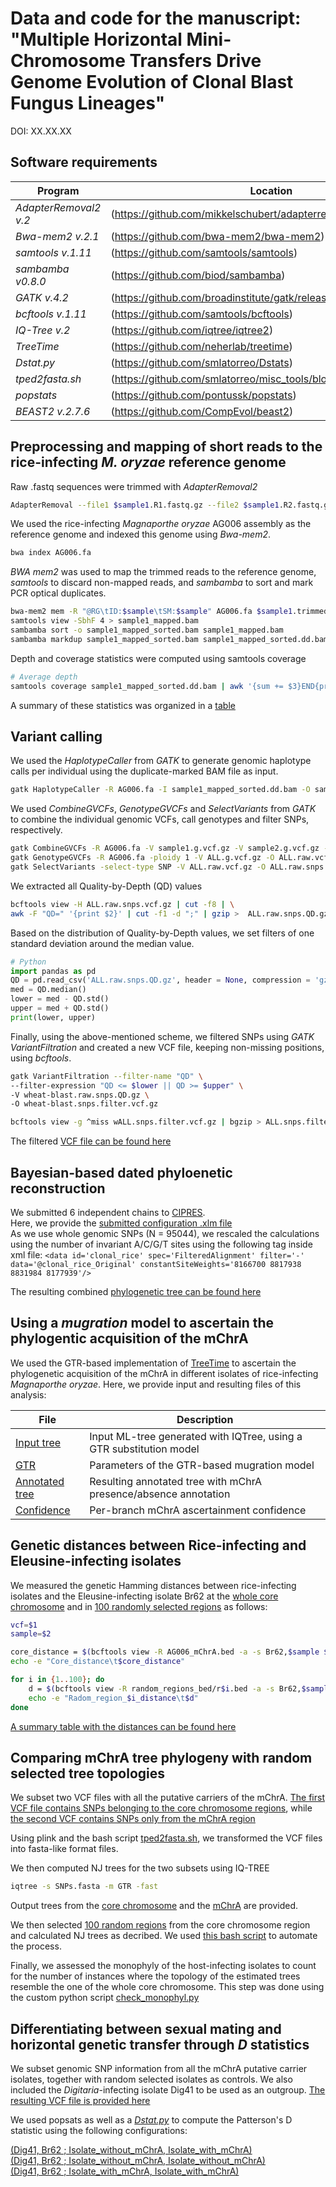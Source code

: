 # Data and code for the manuscript: "Multiple Horizontal Mini-Chromosome Transfers Drive Genome Evolution of Clonal Blast Fungus Lineages"
DOI: XX.XX.XX

## Software requirements
Program                  | Location
------------------------ | ----------------------------
*AdapterRemoval2 v.2*    | (https://github.com/mikkelschubert/adapterremoval)
*Bwa-mem2 v.2.1*         | (https://github.com/bwa-mem2/bwa-mem2)
*samtools v.1.11*        | (https://github.com/samtools/samtools)
*sambamba v0.8.0*        | (https://github.com/biod/sambamba)
*GATK v.4.2*             | (https://github.com/broadinstitute/gatk/releases)
*bcftools v.1.11*        | (https://github.com/samtools/bcftools)
*IQ-Tree v.2*            | (https://github.com/iqtree/iqtree2)
*TreeTime*               | (https://github.com/neherlab/treetime)
*Dstat.py*               | (https://github.com/smlatorreo/Dstats)
*tped2fasta.sh*          | (https://github.com/smlatorreo/misc_tools/blob/main/tped2fasta.sh)
*popstats*               | (https://github.com/pontussk/popstats)
*BEAST2 v.2.7.6*         | (https://github.com/CompEvol/beast2)

## Preprocessing and mapping of short reads to the rice-infecting *M. oryzae* reference genome

Raw .fastq sequences were trimmed with *AdapterRemoval2*
```bash
AdapterRemoval --file1 $sample1.R1.fastq.gz --file2 $sample1.R2.fastq.gz --gzip --basename $sample.trimmed
```

We used the rice-infecting *Magnaporthe oryzae* AG006 assembly as the reference genome and indexed this genome using *Bwa-mem2*.
```bash
bwa index AG006.fa
```

*BWA mem2* was used to map the trimmed reads to the reference genome, *samtools* to discard non-mapped reads, and *sambamba* to sort and mark PCR optical duplicates.
```bash
bwa-mem2 mem -R "@RG\tID:$sample\tSM:$sample" AG006.fa $sample1.trimmed.R1.fastq.gz $sample1.trimmed.R2.fastq.gz > sample1.sam
samtools view -SbhF 4 > sample1_mapped.bam
sambamba sort -o sample1_mapped_sorted.bam sample1_mapped.bam
sambamba markdup sample1_mapped_sorted.bam sample1_mapped_sorted.dd.bam
```

Depth and coverage statistics were computed using samtools coverage
```bash
# Average depth
samtools coverage sample1_mapped_sorted.dd.bam | awk '{sum += $3}END{print sum / NR}'
```
A summary of these statistics was organized in a [table](/data/preprocess_and_SNPs/summary_coverage.tsv)


## Variant calling
We used the *HaplotypeCaller* from *GATK* to generate genomic haplotype calls per individual using the duplicate-marked BAM file as input.
```bash
gatk HaplotypeCaller -R AG006.fa -I sample1_mapped_sorted.dd.bam -O sample1.g.vcf.gz
```

We used *CombineGVCFs*, *GenotypeGVCFs* and *SelectVariants* from *GATK* to combine the individual genomic VCFs, call genotypes and filter SNPs, respectively.
```bash
gatk CombineGVCFs -R AG006.fa -V sample1.g.vcf.gz -V sample2.g.vcf.gz -V sampleN.g.vcf.gz -O ALL.g.vcf.gz
gatk GenotypeGVCFs -R AG006.fa -ploidy 1 -V ALL.g.vcf.gz -O ALL.raw.vcf.gz
gatk SelectVariants -select-type SNP -V ALL.raw.vcf.gz -O ALL.raw.snps.vcf.gz
```

We extracted all Quality-by-Depth (QD) values
```bash
bcftools view -H ALL.raw.snps.vcf.gz | cut -f8 | \
awk -F "QD=" '{print $2}' | cut -f1 -d ";" | gzip >  ALL.raw.snps.QD.gz
```

Based on the distribution of Quality-by-Depth values, we set filters of one standard deviation around the median value.
```python
# Python
import pandas as pd
QD = pd.read_csv('ALL.raw.snps.QD.gz', header = None, compression = 'gzip')
med = QD.median()
lower = med - QD.std()
upper = med + QD.std()
print(lower, upper)
```

Finally, using the above-mentioned scheme, we filtered SNPs using *GATK VariantFiltration* and created a new VCF file, keeping non-missing positions, using *bcftools*.
```bash
gatk VariantFiltration --filter-name "QD" \
--filter-expression "QD <= $lower || QD >= $upper" \
-V wheat-blast.raw.snps.QD.gz \
-O wheat-blast.snps.filter.vcf.gz

bcftools view -g ^miss wALL.snps.filter.vcf.gz | bgzip > ALL.snps.filtered.vcf.gz
```

The filtered [VCF file can be found here](/data/preprocess_and_SNPs/ALL.snps.filtered.vcf.gz)


## Bayesian-based dated phyloenetic reconstruction
We submitted 6 independent chains to [CIPRES](https://www.phylo.org/).  
Here, we provide the [submitted configuration .xlm file](/data/BEAST2/Rice_Outgroup.Fullinfo.HYK.LogNormPriorAdj.20M.xml.gz)  
As we use whole genomic SNPs (N = 95044), we rescaled the calculations using the number of invariant A/C/G/T sites using the following tag inside xml file:
`<data id='clonal_rice' spec='FilteredAlignment' filter='-' data='@clonal_rice_Original' constantSiteWeights='8166700 8817938 8831984 8177939'/>`  

The resulting combined [phylogenetic tree can be found here](/data/BEAST2/BEAST2_Rice_Outgroup.Fullinfo.HYK.LogNormPrior.COMBINED6X.MC.tree)

## Using a *mugration* model to ascertain the phylogentic acquisition of the mChrA
We used the GTR-based implementation of [TreeTime](https://doi.org/10.1093/ve/vex042) to ascertain the phylogenetic acquisition of the mChrA in different isolates of rice-infecting *Magnaporthe oryzae*. Here, we provide input and resulting files of this analysis:

File | Description
---- | -----------
[Input tree](/data/mugration_analyses/clonal_rice.withSetariaout.snps.filtered.maxmiss10.rooted.contree) | Input ML-tree generated with IQTree, using a GTR substitution model
[GTR](/data/mugration_analyses/GTR.txt) | Parameters of the GTR-based mugration model
[Annotated tree](/data/mugration_analyses/annotated_tree.nexus) | Resulting annotated tree with mChrA presence/absence annotation
[Confidence](/data/mugration_analyses/confidence.csv) | Per-branch mChrA ascertainment confidence

## Genetic distances between Rice-infecting and Eleusine-infecting isolates
We measured the genetic Hamming distances between rice-infecting isolates and the Eleusine-infecting isolate Br62 at the [whole core chromosome](/data/distances/AG006_coreChr.bed) and in [100 randomly selected regions](/data/distances/ALL.random_regions.bed) as follows:

```bash
vcf=$1
sample=$2

core_distance = $(bcftools view -R AG006_mChrA.bed -a -s Br62,$sample $vcf | bcftools view -m2 -M2 -i "(AN == 2)&&(AC != AN)" -H | awk '$5 != "*"' | wc -l)
echo -e "Core_distance\t$core_distance"

for i in {1..100}; do
    d = $(bcftools view -R random_regions_bed/r$i.bed -a -s Br62,$sample $vcf | bcftools view -m2 -M2 -i "(AN == 2)&&(AC != AN)" -H | awk '$5 != "*"' | wc -l)
    echo -e "Radom_region_$i_distance\t$d"
done

```

[A summary table with the distances can be found here](/data/distances/summary_distances_to_Br62.tsv)

## Comparing mChrA tree phylogeny with random selected tree topologies
We subset two VCF files with all the putative carriers of the mChrA. [The first VCF file contains SNPs belonging to the core chromosome regions](/data/random_trees/mChrA_samples.coreChr.snps.filtered.maxmiss10.vcf.gz), while [the second VCF contains SNPs only from the mChrA region](data/random_trees/mChrA_samples.mChrA.snps.filtered.maxmiss10.vcf.gz)

Using plink and the bash script [tped2fasta.sh](https://github.com/smlatorreo/misc_tools/blob/main/tped2fasta.sh), we transformed the VCF files into fasta-like format files.  

We then computed NJ trees for the two subsets using IQ-TREE
```bash
iqtree -s SNPs.fasta -m GTR -fast
```

Output trees from the [core chromosome](/data/random_trees/mChrA_samples.coreChr.snps.filtered.maxmiss10.fasta.treefile) and the [mChrA](/data/random_trees/mChrA_samples.mChrA.snps.filtered.maxmiss10.fasta.bionj) are provided.  

We then selected [100 random regions](/data/distances/ALL.random_regions.bed) from the core chromosome region and calculated NJ trees as decribed. We used [this bash script](/scripts/generate_random_trees.sh) to automate the process.  

Finally, we assessed the monophyly of the host-infecting isolates to count for the number of instances where the topology of the estimated trees resemble the one of the whole core chromosome. This step was done using the custom python script [check_monophyl.py](/scripts/check_monophyl.py)

## Differentiating between sexual mating and horizontal genetic transfer through *D* statistics
We subset genomic SNP information from all the mChrA putative carrier isolates, together with random selected isolates as controls. We also included the *Digitaria*-infecting isolate Dig41 to be used as an outgroup. [The resulting VCF file is provided here](/data/dstats/subset.coreChr.snps.filtered.vcf.gz)  

We used popsats as well as a [*Dstat.py*](https://github.com/smlatorreo/Dstats/) to compute the Patterson's D statistic using the following configurations:  

[\(Dig41, Br62 ; Isolate_without_mChrA, Isolate_with_mChrA\)](/data/dstats/Dtest_configurations.txt)  
[\(Dig41, Br62 ; Isolate_without_mChrA, Isolate_without_mChrA\)](/data/dstats/Dtest_configurations.control_without_mChrA.txt)  
[\(Dig41, Br62 ; Isolate_with_mChrA, Isolate_with_mChrA\)](/data/dstats/Dtest_configurations.control_with_mChrA.txt)



